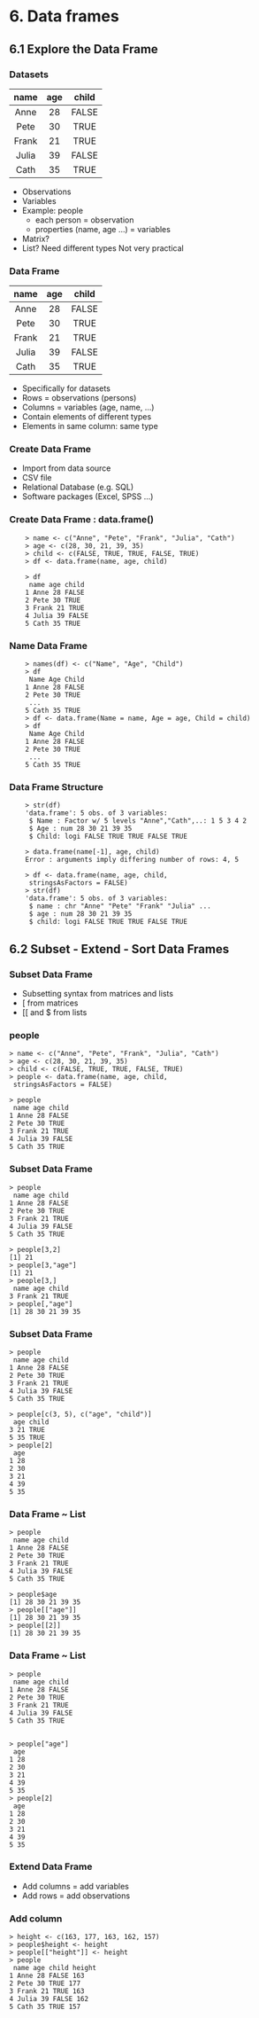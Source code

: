 # 6. Data frames

## 6.1 Explore the Data Frame

### Datasets

|name  |age   |child |
|:----:|:----:|:----:|
|Anne  |28    |FALSE |
|Pete  |30    |TRUE  |
|Frank |21    |TRUE  |
|Julia |39    |FALSE |
|Cath  |35    |TRUE  |
	
* Observations
* Variables
* Example: people
	* each person = observation
	* properties (name, age …) = variables
* Matrix?
* List?
Need different types
Not very practical

### Data Frame

|name  |age   |child |
|:----:|:----:|:----:|
|Anne  |28    |FALSE |
|Pete  |30    |TRUE  |
|Frank |21    |TRUE  |
|Julia |39    |FALSE |
|Cath  |35    |TRUE  |

* Specifically for datasets
* Rows = observations (persons)
* Columns = variables (age, name, …)
* Contain elements of different types
* Elements in same column: same type


### Create Data Frame
* Import from data source
* CSV file
* Relational Database (e.g. SQL)
* Software packages (Excel, SPSS …)


### Create Data Frame : data.frame()

        > name <- c("Anne", "Pete", "Frank", "Julia", "Cath")
        > age <- c(28, 30, 21, 39, 35)
        > child <- c(FALSE, TRUE, TRUE, FALSE, TRUE)
        > df <- data.frame(name, age, child)

        > df
         name age child
        1 Anne 28 FALSE
        2 Pete 30 TRUE
        3 Frank 21 TRUE
        4 Julia 39 FALSE
        5 Cath 35 TRUE


### Name Data Frame

        > names(df) <- c("Name", "Age", "Child")
        > df
         Name Age Child
        1 Anne 28 FALSE
        2 Pete 30 TRUE
         ...
        5 Cath 35 TRUE
        > df <- data.frame(Name = name, Age = age, Child = child)
        > df
         Name Age Child
        1 Anne 28 FALSE
        2 Pete 30 TRUE
         ...
        5 Cath 35 TRUE

### Data Frame Structure

        > str(df)
        'data.frame': 5 obs. of 3 variables:
         $ Name : Factor w/ 5 levels "Anne","Cath",..: 1 5 3 4 2
         $ Age : num 28 30 21 39 35
         $ Child: logi FALSE TRUE TRUE FALSE TRUE

        > data.frame(name[-1], age, child)
        Error : arguments imply differing number of rows: 4, 5

        > df <- data.frame(name, age, child,
         stringsAsFactors = FALSE)
        > str(df)
        'data.frame': 5 obs. of 3 variables:
         $ name : chr "Anne" "Pete" "Frank" "Julia" ...
         $ age : num 28 30 21 39 35
         $ child: logi FALSE TRUE TRUE FALSE TRUE


## 6.2 Subset - Extend - Sort Data Frames

### Subset Data Frame

* Subsetting syntax from matrices and lists
* [ from matrices
* [[ and $ from lists


### people

	> name <- c("Anne", "Pete", "Frank", "Julia", "Cath")
	> age <- c(28, 30, 21, 39, 35)
	> child <- c(FALSE, TRUE, TRUE, FALSE, TRUE)
	> people <- data.frame(name, age, child,
	 stringsAsFactors = FALSE)

	> people
	 name age child
	1 Anne 28 FALSE
	2 Pete 30 TRUE
	3 Frank 21 TRUE
	4 Julia 39 FALSE
	5 Cath 35 TRUE


### Subset Data Frame

	> people
	 name age child
	1 Anne 28 FALSE
	2 Pete 30 TRUE
	3 Frank 21 TRUE
	4 Julia 39 FALSE
	5 Cath 35 TRUE

	> people[3,2]
	[1] 21
	> people[3,"age"]
	[1] 21
	> people[3,]
	 name age child
	3 Frank 21 TRUE
	> people[,"age"]
	[1] 28 30 21 39 35


### Subset Data Frame 

	> people
	 name age child
	1 Anne 28 FALSE
	2 Pete 30 TRUE
	3 Frank 21 TRUE
	4 Julia 39 FALSE
	5 Cath 35 TRUE

	> people[c(3, 5), c("age", "child")]
	 age child
	3 21 TRUE
	5 35 TRUE
	> people[2]
	 age
	1 28
	2 30
	3 21
	4 39
	5 35


### Data Frame ~ List

	> people
	 name age child
	1 Anne 28 FALSE
	2 Pete 30 TRUE
	3 Frank 21 TRUE
	4 Julia 39 FALSE
	5 Cath 35 TRUE

	> people$age
	[1] 28 30 21 39 35
	> people[["age"]]
	[1] 28 30 21 39 35
	> people[[2]]
	[1] 28 30 21 39 35


### Data Frame ~ List 

	> people
	 name age child
	1 Anne 28 FALSE
	2 Pete 30 TRUE
	3 Frank 21 TRUE
	4 Julia 39 FALSE
	5 Cath 35 TRUE


	> people["age"]
	 age
	1 28
	2 30
	3 21
	4 39
	5 35
	> people[2]
	 age
	1 28
	2 30
	3 21
	4 39
	5 35


### Extend Data Frame

* Add columns = add variables
* Add rows = add observations



### Add column


	> height <- c(163, 177, 163, 162, 157)
	> people$height <- height
	> people[["height"]] <- height
	> people
	 name age child height
	1 Anne 28 FALSE 163
	2 Pete 30 TRUE 177
	3 Frank 21 TRUE 163
	4 Julia 39 FALSE 162
	5 Cath 35 TRUE 157
